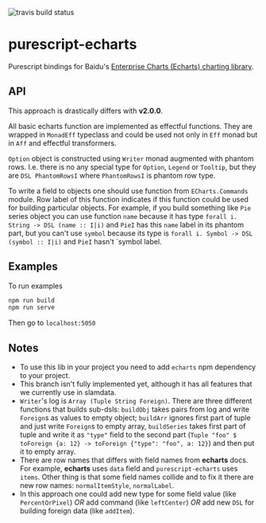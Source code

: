![travis build status](https://travis-ci.org/cryogenian/purescript-echarts.svg?branch=master)
# purescript-echarts

Purescript bindings for Baidu's [Enterprise Charts (Echarts) charting library](https://github.com/ecomfe/echarts).

## API

This approach is drastically differs with __v2.0.0__.

All basic echarts function are implemented as effectful functions. They are wrapped in `MonadEff` typeclass and could be used not only in `Eff` monad but in `Aff` and effectful transformers.

`Option` object is constructed using `Writer` monad augmented with phantom rows. I.e. there is no any
special type for `Option`, `Legend` or `Tooltip`, but they are `DSL PhantomRowsI` where `PhantomRowsI` is phantom row type.

To write a field to objects one should use function from `ECharts.Commands` module. Row label of this function indicates if this function could be used for building particular objects. For example, if you build something like `Pie` series object you can use function `name` because it has type `forall i. String -> DSL (name :: I|i)` and `PieI` has this `name` label in its phantom part, but you can't use `symbol` because its type is `forall i. Symbol -> DSL (symbol :: I|i)` and `PieI` hasn't `symbol label.

## Examples

To run examples
```bash
npm run build
npm run serve
```
Then go to `localhost:5050`

## Notes

* To use this lib in your project you need to add `echarts` npm dependency to your project.
* This branch isn't fully implemented yet, although it has all features that we currently use in slamdata.
* `Writer`'s log is `Array (Tuple String Foreign)`. There are three different functions that builds sub-dsls: `buildObj` takes pairs from log and write `Foreign`s as values to empty object; `buildArr` ignores first part of tuple and just write `Foreign`s to empty array, `buildSeries` takes first part of tuple and write it as `"type"` field to the second part (`Tuple "foo" $ toForeign {a: 12} -> toForeign {"type": "foo", a: 12}`) and then put it to empty array.
* There are row names that differs with field names from __echarts__ docs. For example, __echarts__ uses `data` field and `purescript-echarts` uses `items`. Other thing is that some field names collide and to fix it there are new row names: `normalItemStyle`, `normalLabel`.
* In this approach one could add new type for some field value (like `PercentOrPixel`) _OR_ add command (like `leftCenter`) _OR_ add new `DSL` for building foreign data (like `addItem`).
